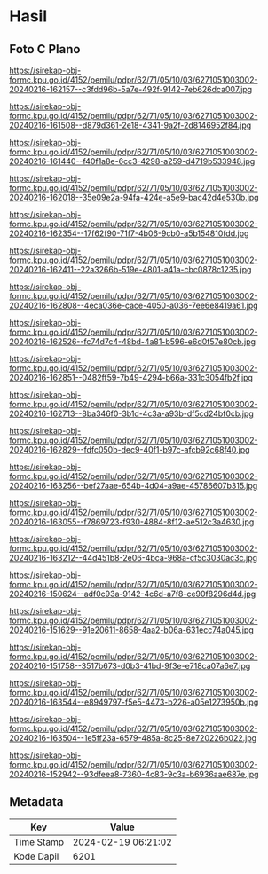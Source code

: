 # Hasil

## Foto C Plano

https://sirekap-obj-formc.kpu.go.id/4152/pemilu/pdpr/62/71/05/10/03/6271051003002-20240216-162157--c3fdd96b-5a7e-492f-9142-7eb626dca007.jpg

https://sirekap-obj-formc.kpu.go.id/4152/pemilu/pdpr/62/71/05/10/03/6271051003002-20240216-161508--d879d361-2e18-4341-9a2f-2d8146952f84.jpg

https://sirekap-obj-formc.kpu.go.id/4152/pemilu/pdpr/62/71/05/10/03/6271051003002-20240216-161440--f40f1a8e-6cc3-4298-a259-d4719b533948.jpg

https://sirekap-obj-formc.kpu.go.id/4152/pemilu/pdpr/62/71/05/10/03/6271051003002-20240216-162018--35e09e2a-94fa-424e-a5e9-bac42d4e530b.jpg

https://sirekap-obj-formc.kpu.go.id/4152/pemilu/pdpr/62/71/05/10/03/6271051003002-20240216-162354--17f62f90-71f7-4b06-9cb0-a5b154810fdd.jpg

https://sirekap-obj-formc.kpu.go.id/4152/pemilu/pdpr/62/71/05/10/03/6271051003002-20240216-162411--22a3266b-519e-4801-a41a-cbc0878c1235.jpg

https://sirekap-obj-formc.kpu.go.id/4152/pemilu/pdpr/62/71/05/10/03/6271051003002-20240216-162808--4eca036e-cace-4050-a036-7ee6e8419a61.jpg

https://sirekap-obj-formc.kpu.go.id/4152/pemilu/pdpr/62/71/05/10/03/6271051003002-20240216-162526--fc74d7c4-48bd-4a81-b596-e6d0f57e80cb.jpg

https://sirekap-obj-formc.kpu.go.id/4152/pemilu/pdpr/62/71/05/10/03/6271051003002-20240216-162851--0482ff59-7b49-4294-b66a-331c3054fb2f.jpg

https://sirekap-obj-formc.kpu.go.id/4152/pemilu/pdpr/62/71/05/10/03/6271051003002-20240216-162713--8ba346f0-3b1d-4c3a-a93b-df5cd24bf0cb.jpg

https://sirekap-obj-formc.kpu.go.id/4152/pemilu/pdpr/62/71/05/10/03/6271051003002-20240216-162829--fdfc050b-dec9-40f1-b97c-afcb92c68f40.jpg

https://sirekap-obj-formc.kpu.go.id/4152/pemilu/pdpr/62/71/05/10/03/6271051003002-20240216-163256--bef27aae-654b-4d04-a9ae-45786607b315.jpg

https://sirekap-obj-formc.kpu.go.id/4152/pemilu/pdpr/62/71/05/10/03/6271051003002-20240216-163055--f7869723-f930-4884-8f12-ae512c3a4630.jpg

https://sirekap-obj-formc.kpu.go.id/4152/pemilu/pdpr/62/71/05/10/03/6271051003002-20240216-163212--44d451b8-2e06-4bca-968a-cf5c3030ac3c.jpg

https://sirekap-obj-formc.kpu.go.id/4152/pemilu/pdpr/62/71/05/10/03/6271051003002-20240216-150624--adf0c93a-9142-4c6d-a7f8-ce90f8296d4d.jpg

https://sirekap-obj-formc.kpu.go.id/4152/pemilu/pdpr/62/71/05/10/03/6271051003002-20240216-151629--91e20611-8658-4aa2-b06a-631ecc74a045.jpg

https://sirekap-obj-formc.kpu.go.id/4152/pemilu/pdpr/62/71/05/10/03/6271051003002-20240216-151758--3517b673-d0b3-41bd-9f3e-e718ca07a6e7.jpg

https://sirekap-obj-formc.kpu.go.id/4152/pemilu/pdpr/62/71/05/10/03/6271051003002-20240216-163544--e8949797-f5e5-4473-b226-a05e1273950b.jpg

https://sirekap-obj-formc.kpu.go.id/4152/pemilu/pdpr/62/71/05/10/03/6271051003002-20240216-163504--1e5ff23a-6579-485a-8c25-8e720226b022.jpg

https://sirekap-obj-formc.kpu.go.id/4152/pemilu/pdpr/62/71/05/10/03/6271051003002-20240216-152942--93dfeea8-7360-4c83-9c3a-b6936aae687e.jpg


## Metadata

| Key        | Value               |
| ---------- | ------------------- |
| Time Stamp | 2024-02-19 06:21:02 |
| Kode Dapil | 6201                |



